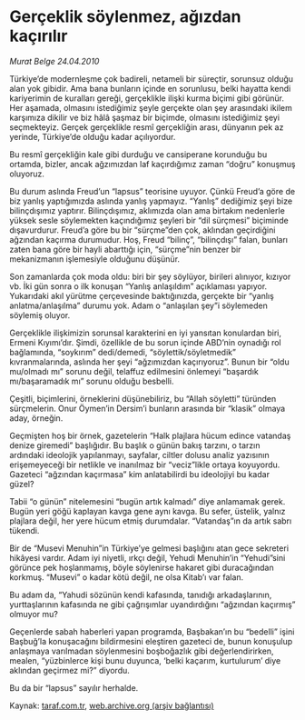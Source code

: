 # Gerçeklik söylenmez, ağızdan kaçırılır

*Murat Belge 24.04.2010*

<div class="yazi"><p>Türkiye’de modernleşme çok badireli, netameli bir süreçtir, sorunsuz olduğu alan yok gibidir. Ama bana bunların içinde en sorunlusu, belki hayatta kendi kariyerimin de kuralları gereği, gerçeklikle ilişki kurma biçimi gibi görünür. Her aşamada, olmasını istediğimiz şeyle gerçekte olan şey arasındaki ikilem karşımıza dikilir ve biz hâlâ şaşmaz bir biçimde, olmasını istediğimiz şeyi seçmekteyiz. Gerçek gerçeklikle resmî gerçekliğin arası, dünyanın pek az yerinde, Türkiye’de olduğu kadar açılıyordur.</p>
<p>Bu resmî gerçekliğin kale gibi durduğu ve cansiperane korunduğu bu ortamda, bizler, ancak ağzımızdan laf kaçırdığımız zaman “doğru” konuşmuş oluyoruz.</p>
<p>Bu durum aslında Freud’un “lapsus” teorisine uyuyor. Çünkü Freud’a göre de biz yanlış yaptığımızda aslında yanlış yapmayız. “Yanlış” dediğimiz şeyi bize bilinçdışımız yaptırır. Bilinçdışımız, aklımızda olan ama birtakım nedenlerle yüksek sesle söylemekten kaçındığımız şeyleri bir “dil sürçmesi” biçiminde dışavurdurur. Freud’a göre bu bir “sürçme”den çok, aklından geçirdiğini ağzından kaçırma durumudur. Hoş, Freud “bilinç”, “bilinçdışı” falan, bunları zaten bana göre bir hayli abarttığı için, “sürçme”nin benzer bir mekanizmanın işlemesiyle olduğunu düşünür. </p>
<p>Son zamanlarda çok moda oldu: biri bir şey söylüyor, birileri alınıyor, kızıyor vb. İki gün sonra o ilk konuşan “Yanlış anlaşıldım” açıklaması yapıyor. Yukarıdaki akıl yürütme çerçevesinde baktığınızda, gerçekte bir “yanlış anlatma/anlaşılma” durumu yok. Adam o “anlaşılan şey”i söylemeden söylemiş oluyor.</p>
<p>Gerçeklikle ilişkimizin sorunsal karakterini en iyi yansıtan konulardan biri, Ermeni Kıyımı’dır. Şimdi, özellikle de bu sorun içinde ABD’nin oynadığı rol bağlamında, “soykırım” dedi/demedi, “söylettik/söyletmedik” kıvranmalarında, aslında her şeyi “ağzımızdan kaçırıyoruz”. Bunun bir “oldu mu/olmadı mı” sorunu değil, telaffuz edilmesini önlemeyi “başardık mı/başaramadık mı” sorunu olduğu besbelli.</p>
<p>Çeşitli, biçimlerini, örneklerini düşünebiliriz, bu “Allah söyletti” türünden sürçmelerin. Onur Öymen’in Dersim’i bunların arasında bir “klasik” olmaya aday, örneğin.</p>
<p>Geçmişten hoş bir örnek, gazetelerin “Halk plajlara hücum edince vatandaş denize giremedi” başlığıdır. Bu başlık o günün bakış tarzını, o tarzın ardındaki ideolojik yapılanmayı, sayfalar, ciltler dolusu analiz yazısının erişemeyeceği bir netlikle ve inanılmaz bir “veciz”likle ortaya koyuyordu. Gazeteci “ağzından kaçırmasa” kim anlatabilirdi bu ideolojiyi bu kadar güzel?</p>
<p>Tabii “o günün” nitelemesini “bugün artık kalmadı” diye anlamamak gerek. Bugün yeri göğü kaplayan kavga gene aynı kavga. Bu sefer, üstelik, yalnız plajlara değil, her yere hücum etmiş durumdalar. “Vatandaş”ın da artık sabrı tükendi.</p>
<p>Bir de “Musevi Menuhin”in Türkiye’ye gelmesi başlığını atan gece sekreteri hikâyesi vardır. Adam iyi niyetli, ırkçı değil, Yehudi Menuhin’in “Yehudi”sini görünce pek hoşlanmamış, böyle söylenirse hakaret gibi duracağından korkmuş. “Musevi” o kadar kötü değil, ne olsa Kitab’ı var falan.</p>
<p>Bu adam da, “Yahudi sözünün kendi kafasında, tanıdığı arkadaşlarının, yurttaşlarının kafasında ne gibi çağrışımlar uyandırdığını “ağzından kaçırmış” olmuyor mu?</p>
<p>Geçenlerde sabah haberleri yapan programda, Başbakan’ın bu “bedelli” işini Başbuğ’la konuşacağını bildirmesini eleştiren gazeteci de, bunun konuşulup anlaşmaya varılmadan söylenmesini boşboğazlık gibi değerlendirirken, mealen, “yüzbinlerce kişi bunu duyunca, ‘belki kaçarım, kurtulurum’ diye aklından geçirmez mi?” diyordu.</p>
<p>Bu da bir “lapsus” sayılır herhalde.</p></div>

Kaynak: [taraf.com.tr](http://www.taraf.com.tr:80/makale/11013.htm), [web.archive.org (arşiv bağlantısı)](http://web.archive.org/web/20100427082613/http://www.taraf.com.tr:80/makale/11013.htm)
